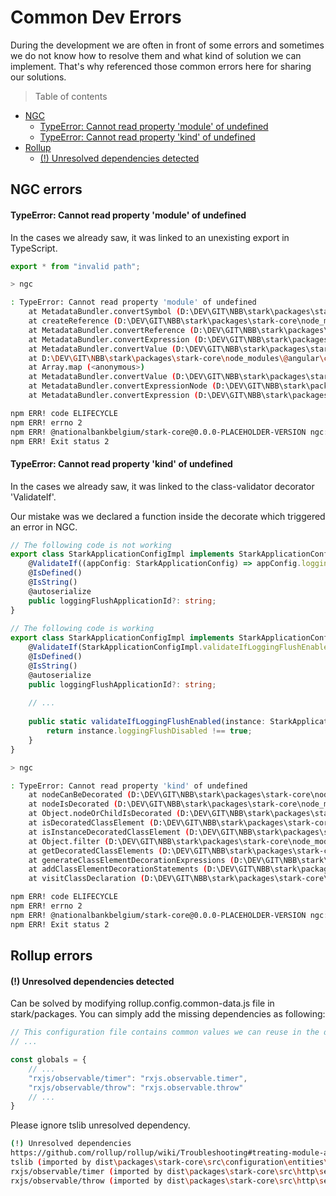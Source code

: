 # Common Dev Errors

During the development we are often in front of some errors and sometimes we do not know how to resolve them and what kind of solution we can implement.
That's why referenced those common errors here for sharing our solutions.

> Table of contents
* [NGC](#ngcErrors)
  * [TypeError: Cannot read property 'module' of undefined](#ngcErrorModuleUndefined)
  * [TypeError: Cannot read property 'kind' of undefined](#ngcErrorKindUndefined)
* [Rollup](#rollupErrors)
  * [(!) Unresolved dependencies detected](#rollupErrorUnresolvedDeps)
  
## <a id="ngcErrors"></a>NGC errors
#### <a id="ngcErrorModuleUndefined"></a>TypeError: Cannot read property 'module' of undefined 
In the cases we already saw, it was linked to an unexisting export in TypeScript.
```typescript
export * from "invalid path"; 
```
```bash
> ngc

: TypeError: Cannot read property 'module' of undefined
    at MetadataBundler.convertSymbol (D:\DEV\GIT\NBB\stark\packages\stark-core\node_modules\@angular\compiler-cli\src\metadata\bundler.js:264:57)
    at createReference (D:\DEV\GIT\NBB\stark\packages\stark-core\node_modules\@angular\compiler-cli\src\metadata\bundler.js:390:23)
    at MetadataBundler.convertReference (D:\DEV\GIT\NBB\stark\packages\stark-core\node_modules\@angular\compiler-cli\src\metadata\bundler.js:438:24)
    at MetadataBundler.convertExpression (D:\DEV\GIT\NBB\stark\packages\stark-core\node_modules\@angular\compiler-cli\src\metadata\bundler.js:367:33)
    at MetadataBundler.convertValue (D:\DEV\GIT\NBB\stark\packages\stark-core\node_modules\@angular\compiler-cli\src\metadata\bundler.js:348:25)
    at D:\DEV\GIT\NBB\stark\packages\stark-core\node_modules\@angular\compiler-cli\src\metadata\bundler.js:351:58
    at Array.map (<anonymous>)
    at MetadataBundler.convertValue (D:\DEV\GIT\NBB\stark\packages\stark-core\node_modules\@angular\compiler-cli\src\metadata\bundler.js:351:26)
    at MetadataBundler.convertExpressionNode (D:\DEV\GIT\NBB\stark\packages\stark-core\node_modules\@angular\compiler-cli\src\metadata\bundler.js:469:32)
    at MetadataBundler.convertExpression (D:\DEV\GIT\NBB\stark\packages\stark-core\node_modules\@angular\compiler-cli\src\metadata\bundler.js:369:33)

npm ERR! code ELIFECYCLE
npm ERR! errno 2
npm ERR! @nationalbankbelgium/stark-core@0.0.0-PLACEHOLDER-VERSION ngc: `ngc`
npm ERR! Exit status 2
```

#### <a id="ngcErrorKindUndefined"></a>TypeError: Cannot read property 'kind' of undefined 
In the cases we already saw, it was linked to the class-validator decorator 'ValidateIf'.

Our mistake was we declared a function inside the decorate which triggered an error in NGC.
```typescript
// The following code is not working
export class StarkApplicationConfigImpl implements StarkApplicationConfig {
    @ValidateIf((appConfig: StarkApplicationConfig) => appConfig.loggingFlushDisabled !== true)
    @IsDefined()
    @IsString()
    @autoserialize
    public loggingFlushApplicationId?: string;
}
 
// The following code is working
export class StarkApplicationConfigImpl implements StarkApplicationConfig {
    @ValidateIf(StarkApplicationConfigImpl.validateIfLoggingFlushEnabled)
    @IsDefined()
    @IsString()
    @autoserialize
    public loggingFlushApplicationId?: string;
	
    // ...
	
    public static validateIfLoggingFlushEnabled(instance: StarkApplicationConfig): boolean {
        return instance.loggingFlushDisabled !== true;
    }
}
```
```bash
> ngc

: TypeError: Cannot read property 'kind' of undefined
    at nodeCanBeDecorated (D:\DEV\GIT\NBB\stark\packages\stark-core\node_modules\typescript\lib\typescript.js:8376:36)
    at nodeIsDecorated (D:\DEV\GIT\NBB\stark\packages\stark-core\node_modules\typescript\lib\typescript.js:8396:16)
    at Object.nodeOrChildIsDecorated (D:\DEV\GIT\NBB\stark\packages\stark-core\node_modules\typescript\lib\typescript.js:8400:16)
    at isDecoratedClassElement (D:\DEV\GIT\NBB\stark\packages\stark-core\node_modules\typescript\lib\typescript.js:53700:23)
    at isInstanceDecoratedClassElement (D:\DEV\GIT\NBB\stark\packages\stark-core\node_modules\typescript\lib\typescript.js:53691:20)
    at Object.filter (D:\DEV\GIT\NBB\stark\packages\stark-core\node_modules\typescript\lib\typescript.js:1687:31)
    at getDecoratedClassElements (D:\DEV\GIT\NBB\stark\packages\stark-core\node_modules\typescript\lib\typescript.js:53673:23)
    at generateClassElementDecorationExpressions (D:\DEV\GIT\NBB\stark\packages\stark-core\node_modules\typescript\lib\typescript.js:53847:27)
    at addClassElementDecorationStatements (D:\DEV\GIT\NBB\stark\packages\stark-core\node_modules\typescript\lib\typescript.js:53836:44)
    at visitClassDeclaration (D:\DEV\GIT\NBB\stark\packages\stark-core\node_modules\typescript\lib\typescript.js:53162:13)

npm ERR! code ELIFECYCLE
npm ERR! errno 2
npm ERR! @nationalbankbelgium/stark-core@0.0.0-PLACEHOLDER-VERSION ngc: `ngc`
npm ERR! Exit status 2
```

## <a id="rollupErrors"></a>Rollup errors

#### <a id="rollupErrorUnresolvedDeps"></a>(!) Unresolved dependencies detected

Can be solved by modifying rollup.config.common-data.js file in stark/packages.
You can simply add the missing dependencies as following:

```js
// This configuration file contains common values we can reuse in the different rollup configuration files (at least parts of)
// ...

const globals = {
    // ...
    "rxjs/observable/timer": "rxjs.observable.timer",
    "rxjs/observable/throw": "rxjs.observable.throw"
    // ...
}
```

Please ignore tslib unresolved dependency.

```bash
(!) Unresolved dependencies
https://github.com/rollup/rollup/wiki/Troubleshooting#treating-module-as-external-dependency
tslib (imported by dist\packages\stark-core\src\configuration\entities\language\language.entity.js, dist\packages\stark-core\src\configuration\entities\metadata\application-metadata.entity.js, dist\packages\stark-core\src\configuration\entities\application\app-config.entity.js, dist\packages\stark-core\src\http\entities\backend\backend.entity.js, dist\packages\stark-core\src\http\builder\http-abstract-fetch-resource-request-builder.js, dist\packages\stark-core\src\http\builder\http-request-builder.js, dist\packages\stark-core\src\http\entities\error\http-error.entity.js, dist\packages\stark-core\src\http\entities\error\http-error-base.entity.js, dist\packages\stark-core\src\http\entities\error\http-error-detail.entity.js, dist\packages\stark-core\src\http\entities\metadata\collection-metadata.entity.js, dist\packages\stark-core\src\http\entities\metadata\metadata-sort-item.entity.js, dist\packages\stark-core\src\http\entities\metadata\metadata-pagination.entity.js, dist\packages\stark-core\src\http\entities\metadata\single-item-metadata.entity.js, dist\packages\stark-core\src\http\serializer\http-discriminator-serializer.js, dist\packages\stark-core\src\logging\entities\logging.entity.js, dist\packages\stark-core\src\logging\entities\log-message.entity.js, dist\packages\stark-core\src\logging\reducers\logging.reducer.js)
rxjs/observable/timer (imported by dist\packages\stark-core\src\http\services\http.service.js)
rxjs/observable/throw (imported by dist\packages\stark-core\src\http\services\http.service.js)
```
